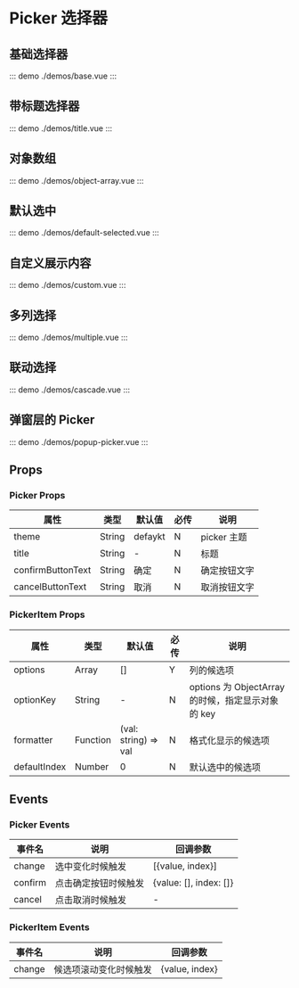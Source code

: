 # Picker 选择器

## 基础选择器

::: demo ./demos/base.vue
:::

## 带标题选择器
::: demo ./demos/title.vue
:::


## 对象数组

::: demo ./demos/object-array.vue
:::

## 默认选中

::: demo ./demos/default-selected.vue
:::

## 自定义展示内容

::: demo ./demos/custom.vue
:::

## 多列选择

::: demo ./demos/multiple.vue
:::

## 联动选择

::: demo ./demos/cascade.vue
:::

## 弹窗层的 Picker

::: demo ./demos/popup-picker.vue
:::

## Props

### Picker Props

| 属性              | 类型   | 默认值  | 必传 | 说明         |
| ----------------- | ------ | ------- | ---- | ------------ |
| theme             | String | defaykt | N    | picker 主题  |
| title             | String | -       | N    | 标题         |
| confirmButtonText | String | 确定    | N    | 确定按钮文字 |
| cancelButtonText  | String | 取消    | N    | 取消按钮文字 |

### PickerItem Props

| 属性         | 类型     | 默认值               | 必传 | 说明                                              |
| ------------ | -------- | -------------------- | ---- | ------------------------------------------------- |
| options      | Array    | []                   | Y    | 列的候选项                                        |
| optionKey    | String   | -                    | N    | options 为 ObjectArray 的时候，指定显示对象的 key |
| formatter    | Function | (val: string) => val | N    | 格式化显示的候选项                                |
| defaultIndex | Number   | 0                    | N    | 默认选中的候选项                                  |

## Events

### Picker Events

| 事件名  | 说明                 | 回调参数               |
| ------- | -------------------- | ---------------------- |
| change  | 选中变化时候触发     | [{value, index}]       |
| confirm | 点击确定按钮时候触发 | {value: [], index: []} |
| cancel  | 点击取消时候触发     | -                      |

### PickerItem Events

| 事件名 | 说明                   | 回调参数       |
| ------ | ---------------------- | -------------- |
| change | 候选项滚动变化时候触发 | {value, index} |
